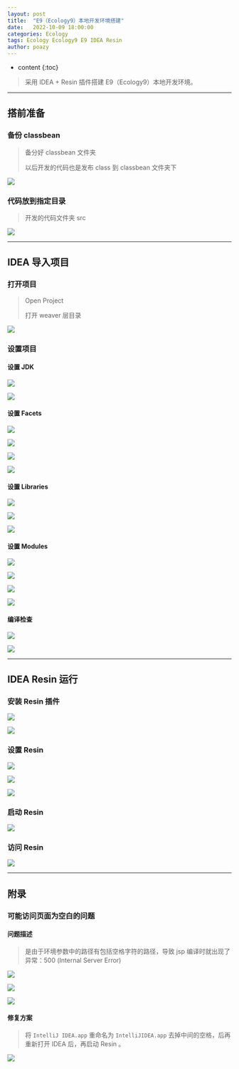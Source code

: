 ```yaml
---
layout: post
title:  "E9（Ecology9）本地开发环境搭建"
date:   2022-10-09 18:00:00
categories: Ecology
tags: Ecology Ecology9 E9 IDEA Resin
author: poazy
---
```



* content
{:toc}
> 采用 IDEA + Resin 插件搭建 E9（Ecology9）本地开发环境。







------

## 搭前准备

### 备份 classbean

> 备分好 classbean 文件夹
>
> 以后开发的代码也是发布 class 到 classbean 文件夹下

![](../images/20221009-install-ecology9-idea-dev/00bak-classbean-01.png)

### 代码放到指定目录

> 开发的代码文件夹 src

![](../images/20221009-install-ecology9-idea-dev/00copy-src-01.png)





------

## IDEA 导入项目

### 打开项目

> Open Project
>
> 打开 weaver 层目录

![](../images/20221009-install-ecology9-idea-dev/01open-project-01.png)



### 设置项目

#### 设置 JDK

![](../images/20221009-install-ecology9-idea-dev/02set-sdk-01.png)

![](../images/20221009-install-ecology9-idea-dev/02set-sdk-02.png)

#### 设置 Facets

![](../images/20221009-install-ecology9-idea-dev/03set-project-facets-01.png)

![](../images/20221009-install-ecology9-idea-dev/03set-project-facets-02.png)

![](../images/20221009-install-ecology9-idea-dev/03set-project-facets-03.png)

![](../images/20221009-install-ecology9-idea-dev/03set-project-facets-04.png)

#### 设置 Libraries

![](../images/20221009-install-ecology9-idea-dev/04set-project-libraries-01.png)

![](../images/20221009-install-ecology9-idea-dev/04set-project-libraries-02.png)

![](../images/20221009-install-ecology9-idea-dev/04set-project-libraries-03.png)

#### 设置 Modules

![](../images/20221009-install-ecology9-idea-dev/05set-project-modules-01.png)

![](../images/20221009-install-ecology9-idea-dev/05set-project-modules-02.png)

![](../images/20221009-install-ecology9-idea-dev/05set-project-modules-03.png)

![](../images/20221009-install-ecology9-idea-dev/05set-project-modules-04.png)

#### 编译检查

![](../images/20221009-install-ecology9-idea-dev/06cc-01.png)

![](../images/20221009-install-ecology9-idea-dev/06cc-02.png)





------

## IDEA Resin 运行

### 安装 Resin 插件

![](../images/20221009-install-ecology9-idea-dev/07resin-plugin-install-01.png)

![](../images/20221009-install-ecology9-idea-dev/07resin-plugin-install-02.png)

### 设置 Resin

![](../images/20221009-install-ecology9-idea-dev/08resin-plugin-cfg-01.png)

![](../images/20221009-install-ecology9-idea-dev/08resin-plugin-cfg-02.png)

![](../images/20221009-install-ecology9-idea-dev/08resin-plugin-cfg-03.png)

### 启动 Resin

![](../images/20221009-install-ecology9-idea-dev/08resin-plugin-start-04.png)

### 访问 Resin

![](../images/20221009-install-ecology9-idea-dev/09visit-page-01.png)





------

## 附录

### 可能访问页面为空白的问题

#### 问题描述

> 是由于环境参数中的路径有包括空格字符的路径，导致 jsp 编译时就出现了异常：500 (Internal Server Error)

![](../images/20221009-install-ecology9-idea-dev/99error-01.png)

![](../images/20221009-install-ecology9-idea-dev/99error-02.png)

![](../images/20221009-install-ecology9-idea-dev/99error-bug-03.png)

#### 修复方案

> 将 `IntelliJ IDEA.app` 重命名为 `IntelliJIDEA.app` 去掉中间的空格，后再重新打开 IDEA 后，再启动 Resin 。

![](../images/20221009-install-ecology9-idea-dev/99error-fix-04.png)
